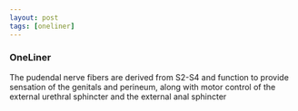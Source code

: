 ```yaml
---
layout: post
tags: [oneliner]
---
```



### OneLiner

The pudendal nerve fibers are derived from S2-S4 and function to provide sensation of the genitals and perineum, along with motor control of the external urethral sphincter and the external anal sphincter
